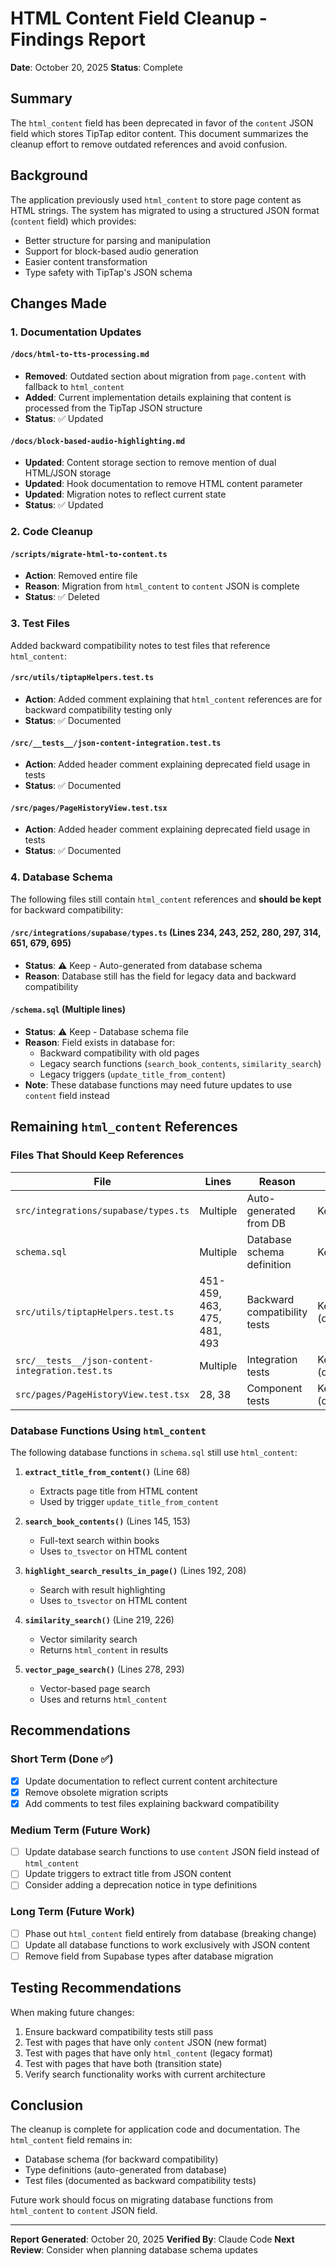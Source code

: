 # HTML Content Field Cleanup - Findings Report

**Date**: October 20, 2025
**Status**: Complete

## Summary

The `html_content` field has been deprecated in favor of the `content` JSON field which stores TipTap editor content. This document summarizes the cleanup effort to remove outdated references and avoid confusion.

## Background

The application previously used `html_content` to store page content as HTML strings. The system has migrated to using a structured JSON format (`content` field) which provides:
- Better structure for parsing and manipulation
- Support for block-based audio generation
- Easier content transformation
- Type safety with TipTap's JSON schema

## Changes Made

### 1. Documentation Updates

#### `/docs/html-to-tts-processing.md`
- **Removed**: Outdated section about migration from `page.content` with fallback to `html_content`
- **Added**: Current implementation details explaining that content is processed from the TipTap JSON structure
- **Status**: ✅ Updated

#### `/docs/block-based-audio-highlighting.md`
- **Updated**: Content storage section to remove mention of dual HTML/JSON storage
- **Updated**: Hook documentation to remove HTML content parameter
- **Updated**: Migration notes to reflect current state
- **Status**: ✅ Updated

### 2. Code Cleanup

#### `/scripts/migrate-html-to-content.ts`
- **Action**: Removed entire file
- **Reason**: Migration from `html_content` to `content` JSON is complete
- **Status**: ✅ Deleted

### 3. Test Files

Added backward compatibility notes to test files that reference `html_content`:

#### `/src/utils/tiptapHelpers.test.ts`
- **Action**: Added comment explaining that `html_content` references are for backward compatibility testing only
- **Status**: ✅ Documented

#### `/src/__tests__/json-content-integration.test.ts`
- **Action**: Added header comment explaining deprecated field usage in tests
- **Status**: ✅ Documented

#### `/src/pages/PageHistoryView.test.tsx`
- **Action**: Added header comment explaining deprecated field usage in tests
- **Status**: ✅ Documented

### 4. Database Schema

The following files still contain `html_content` references and **should be kept** for backward compatibility:

#### `/src/integrations/supabase/types.ts` (Lines 234, 243, 252, 280, 297, 314, 651, 679, 695)
- **Status**: ⚠️ Keep - Auto-generated from database schema
- **Reason**: Database still has the field for legacy data and backward compatibility

#### `/schema.sql` (Multiple lines)
- **Status**: ⚠️ Keep - Database schema file
- **Reason**: Field exists in database for:
  - Backward compatibility with old pages
  - Legacy search functions (`search_book_contents`, `similarity_search`)
  - Legacy triggers (`update_title_from_content`)
- **Note**: These database functions may need future updates to use `content` field instead

## Remaining `html_content` References

### Files That Should Keep References

| File | Lines | Reason | Action |
|------|-------|--------|--------|
| `src/integrations/supabase/types.ts` | Multiple | Auto-generated from DB | Keep |
| `schema.sql` | Multiple | Database schema definition | Keep |
| `src/utils/tiptapHelpers.test.ts` | 451-459, 463, 475, 481, 493 | Backward compatibility tests | Keep (documented) |
| `src/__tests__/json-content-integration.test.ts` | Multiple | Integration tests | Keep (documented) |
| `src/pages/PageHistoryView.test.tsx` | 28, 38 | Component tests | Keep (documented) |

### Database Functions Using `html_content`

The following database functions in `schema.sql` still use `html_content`:

1. **`extract_title_from_content()`** (Line 68)
   - Extracts page title from HTML content
   - Used by trigger `update_title_from_content`

2. **`search_book_contents()`** (Lines 145, 153)
   - Full-text search within books
   - Uses `to_tsvector` on HTML content

3. **`highlight_search_results_in_page()`** (Lines 192, 208)
   - Search with result highlighting
   - Uses `to_tsvector` on HTML content

4. **`similarity_search()`** (Line 219, 226)
   - Vector similarity search
   - Returns `html_content` in results

5. **`vector_page_search()`** (Lines 278, 293)
   - Vector-based page search
   - Uses and returns `html_content`

## Recommendations

### Short Term (Done ✅)
- [x] Update documentation to reflect current content architecture
- [x] Remove obsolete migration scripts
- [x] Add comments to test files explaining backward compatibility

### Medium Term (Future Work)
- [ ] Update database search functions to use `content` JSON field instead of `html_content`
- [ ] Update triggers to extract title from JSON content
- [ ] Consider adding a deprecation notice in type definitions

### Long Term (Future Work)
- [ ] Phase out `html_content` field entirely from database (breaking change)
- [ ] Update all database functions to work exclusively with JSON content
- [ ] Remove field from Supabase types after database migration

## Testing Recommendations

When making future changes:
1. Ensure backward compatibility tests still pass
2. Test with pages that have only `content` JSON (new format)
3. Test with pages that have only `html_content` (legacy format)
4. Test with pages that have both (transition state)
5. Verify search functionality works with current architecture

## Conclusion

The cleanup is complete for application code and documentation. The `html_content` field remains in:
- Database schema (for backward compatibility)
- Type definitions (auto-generated from database)
- Test files (documented as backward compatibility tests)

Future work should focus on migrating database functions from `html_content` to `content` JSON field.

---

**Report Generated**: October 20, 2025
**Verified By**: Claude Code
**Next Review**: Consider when planning database schema updates
